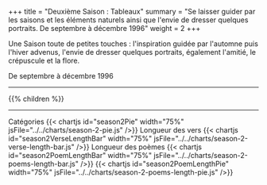 +++
title = "Deuxième Saison : Tableaux"
summary = "Se laisser guider par les saisons et les éléments naturels ainsi que l'envie de dresser quelques portraits. De septembre à décembre 1996"
weight = 2
+++

Une Saison toute de petites touches : l'inspiration guidée par l'automne puis l'hiver advenus, l'envie de dresser quelques portraits, également l'amitié, le crépuscule et la flore.

De septembre à décembre 1996

---
{{% children  %}}

---
Catégories
{{< chartjs id="season2Pie" width="75%" jsFile="../../charts/season-2-pie.js" />}}
Longueur des vers
{{< chartjs id="season2VerseLengthBar" width="75%" jsFile="../../charts/season-2-verse-length-bar.js" />}}
Longueur des poèmes
{{< chartjs id="season2PoemLengthBar" width="75%" jsFile="../../charts/season-2-poems-length-bar.js" />}}
{{< chartjs id="season2PoemLengthPie" width="75%" jsFile="../../charts/season-2-poems-length-pie.js" />}}
